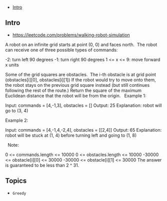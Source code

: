 - [Intro](#intro)

## Intro

- https://leetcode.com/problems/walking-robot-simulation

A robot on an infinite grid starts at point (0, 0) and faces north.  The robot can receive one of three possible types of commands:

-2: turn left 90 degrees
-1: turn right 90 degrees
1 <= x <= 9: move forward x units

Some of the grid squares are obstacles. 
The i-th obstacle is at grid point (obstacles[i][0], obstacles[i][1])
If the robot would try to move onto them, the robot stays on the previous grid square instead (but still continues following the rest of the route.)
Return the square of the maximum Euclidean distance that the robot will be from the origin.
 
Example 1:

Input: commands = [4,-1,3], obstacles = []
Output: 25
Explanation: robot will go to (3, 4)


Example 2:

Input: commands = [4,-1,4,-2,4], obstacles = [[2,4]]
Output: 65
Explanation: robot will be stuck at (1, 4) before turning left and going to (1, 8)


 
Note:

0 <= commands.length <= 10000
0 <= obstacles.length <= 10000
-30000 <= obstacle[i][0] <= 30000
-30000 <= obstacle[i][1] <= 30000
The answer is guaranteed to be less than 2 ^ 31.



## Topics

- `Greedy`


